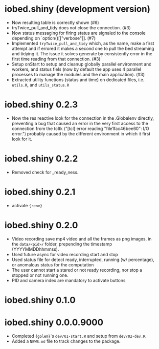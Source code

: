 # iobed.shiny (development version)

* Now resulting table is correctly shown (#6)
* tryTwice_pull_and_tidy does not close the connection. (#3)
* Now status messaging for firing status are signaled to the console depending on `option()[["verbose"]]. (#7)
* Implemented `tryTwice_pull_and_tidy` which, as the name, make a first attempt and if errored it makes a second one to pull the bed streaming and tidying it. The issue it solves generate by consistently error in the first time reading from that connection. (#3)
* Setup onStart to setup and cleanup globally parallel environment and workers, and status fiels (now by default the app uses 4 parallel processes to manage the modules and the main application). (#3)
* Extracted utility functions (status and time) on dedicated files, i.e. `utils.R`, and `utils_status.R`

# iobed.shiny 0.2.3

* Now the res reactive look for the connection in the .Globalenv directly, preventing a bug that caused an error in the very first access to the connection from the tcltk ("[tcl] error reading "file1fac46bee60": I/O error.") probably caused by the different environment in which it first look for it.

# iobed.shiny 0.2.2

* Removed check for _ready_ness.

# iobed.shiny 0.2.1

* activate `{renv}`

# iobed.shiny 0.2.0

* Video recording save mp4 video and all the frames as png images, in the `data/<pid>/` folder, prepending the timestamp (YYYYMMDDhhmmss).
* Used future async for video recording start and stop
* Used status file for detect ready, interrupted, running (w/ percentage), or anomalous status for the computation
* The user cannot start a stared or not ready recording, nor stop a stopped or not running one.
* PID and camera index are mandatory to activate buttons

# iobed.shiny 0.1.0

# iobed.shiny 0.0.0.9000

* Completed `{golem}`'s `dev/01-start.R` and setup from `dev/02-dev.R`.
* Added a `NEWS.md` file to track changes to the package.
